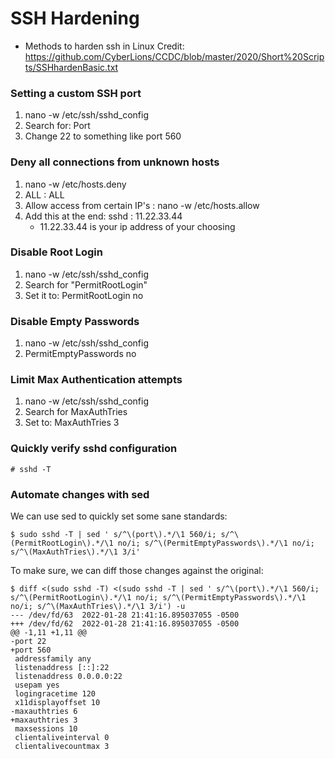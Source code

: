 # SSH Hardening

- Methods to harden ssh in Linux
Credit: https://github.com/CyberLions/CCDC/blob/master/2020/Short%20Scripts/SSHhardenBasic.txt

### Setting a custom SSH port
1) nano -w /etc/ssh/sshd_config
2) Search for: Port
3) Change 22 to something like port 560

### Deny all connections from unknown hosts
1) nano -w /etc/hosts.deny
2) ALL : ALL
3) Allow access from certain IP's : nano -w /etc/hosts.allow
4) Add this at the end: sshd : 11.22.33.44
	- 11.22.33.44 is your ip address of your choosing

### Disable Root Login
1) nano -w /etc/ssh/sshd_config
2) Search for "PermitRootLogin"
3) Set it to: PermitRootLogin no

### Disable Empty Passwords
1) nano -w /etc/ssh/sshd_config
2) PermitEmptyPasswords no

### Limit Max Authentication attempts
1) nano -w /etc/ssh/sshd_config
2) Search for MaxAuthTries
3) Set to: MaxAuthTries 3

### Quickly verify sshd configuration

```
# sshd -T
```

### Automate changes with sed

We can use sed to quickly set some sane standards:

```
$ sudo sshd -T | sed ' s/^\(port\).*/\1 560/i; s/^\(PermitRootLogin\).*/\1 no/i; s/^\(PermitEmptyPasswords\).*/\1 no/i; s/^\(MaxAuthTries\).*/\1 3/i'
```

To make sure, we can diff those changes against the original:

```
$ diff <(sudo sshd -T) <(sudo sshd -T | sed ' s/^\(port\).*/\1 560/i; s/^\(PermitRootLogin\).*/\1 no/i; s/^\(PermitEmptyPasswords\).*/\1 no/i; s/^\(MaxAuthTries\).*/\1 3/i') -u
--- /dev/fd/63  2022-01-28 21:41:16.895037055 -0500
+++ /dev/fd/62  2022-01-28 21:41:16.895037055 -0500
@@ -1,11 +1,11 @@
-port 22
+port 560
 addressfamily any
 listenaddress [::]:22
 listenaddress 0.0.0.0:22
 usepam yes
 logingracetime 120
 x11displayoffset 10
-maxauthtries 6
+maxauthtries 3
 maxsessions 10
 clientaliveinterval 0
 clientalivecountmax 3
```
